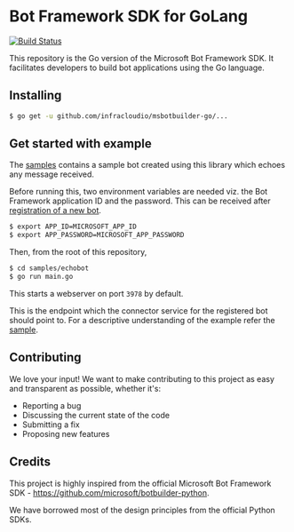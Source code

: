 # Bot Framework SDK for GoLang

[![Build Status](https://travis-ci.org/infracloudio/msbotbuilder-go.svg?branch=develop)](https://travis-ci.org/infracloudio/msbotbuilder-go)

This repository is the Go version of the Microsoft Bot Framework SDK. It facilitates developers to build bot applications using the Go language.

## Installing

```sh
$ go get -u github.com/infracloudio/msbotbuilder-go/...
```

## Get started with example

The [samples](samples/echobot) contains a sample bot created using this library which echoes any message received.

Before running this, two environment variables are needed viz. the Bot Framework application ID and the password. This can be received after [registration of a new bot](https://docs.microsoft.com/en-us/microsoftteams/platform/bots/how-to/create-a-bot-for-teams#register-your-web-service-with-the-bot-framework).

```sh
$ export APP_ID=MICROSOFT_APP_ID
$ export APP_PASSWORD=MICROSOFT_APP_PASSWORD
```

Then, from the root of this repository,

```sh
$ cd samples/echobot
$ go run main.go
```

This starts a webserver on port `3978` by default.

This is the endpoint which the connector service for the registered bot should point to. For a descriptive understanding of the example refer the [sample](samples/).

## Contributing

We love your input! We want to make contributing to this project as easy and transparent as possible, whether it's:
- Reporting a bug
- Discussing the current state of the code
- Submitting a fix
- Proposing new features

## Credits

This project is highly inspired from the official Microsoft Bot Framework SDK - https://github.com/microsoft/botbuilder-python.

We have borrowed most of the design principles from the official Python SDKs.
